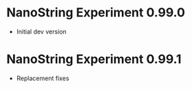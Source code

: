  # NanoString Experiment 0.99.0
* Initial dev version

 # NanoString Experiment 0.99.1
* Replacement fixes
